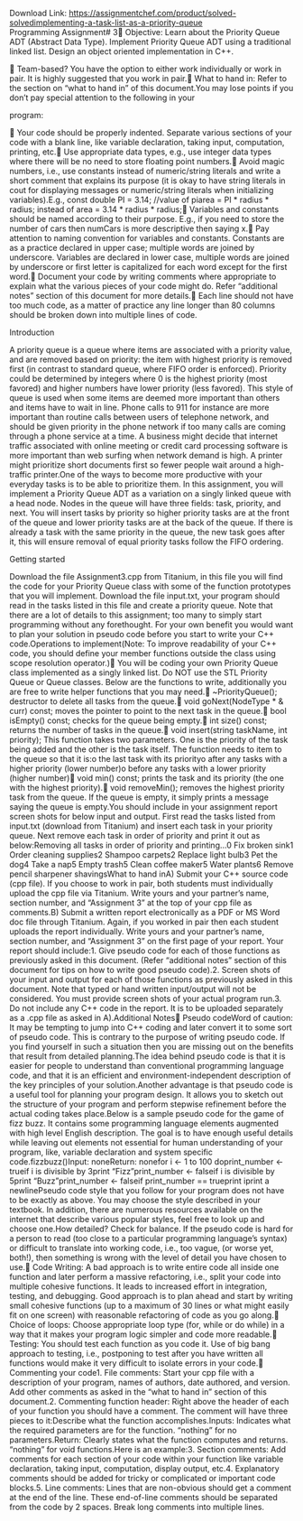 Download Link: https://assignmentchef.com/product/solved-solvedimplementing-a-task-list-as-a-priority-queue
<br>
Programming Assignment# 3 Objective: Learn about the Priority Queue ADT (Abstract Data Type). Implement Priority Queue ADT using a traditional linked list. Design an object oriented implementation in C++.

 Team-based? You have the option to either work individually or work in pair. It is highly suggested that you work in pair. What to hand in: Refer to the section on “what to hand in” of this document.You may lose points if you don’t pay special attention to the following in your

program:

 Your code should be properly indented. Separate various sections of your code with a blank line, like variable declaration, taking input, computation, printing, etc. Use appropriate data types, e.g., use integer data types where there will be no need to store floating point numbers. Avoid magic numbers, i.e., use constants instead of numeric/string literals and write a short comment that explains its purpose (it is okay to have string literals in cout for displaying messages or numeric/string literals when initializing variables).E.g., const double PI = 3.14; //value of piarea = PI * radius * radius; instead of area = 3.14 * radius * radius; Variables and constants should be named according to their purpose. E.g., if you need to store the number of cars then numCars is more descriptive then saying x. Pay attention to naming convention for variables and constants. Constants are as a practice declared in upper case; multiple words are joined by underscore. Variables are declared in lower case, multiple words are joined by underscore or first letter is capitalized for each word except for the first word. Document your code by writing comments where appropriate to explain what the various pieces of your code might do. Refer “additional notes” section of this document for more details. Each line should not have too much code, as a matter of practice any line longer than 80 columns should be broken down into multiple lines of code.

Introduction

A priority queue is a queue where items are associated with a priority value, and are removed based on priority: the item with highest priority is removed first (in contrast to standard queue, where FIFO order is enforced). Priority could be determined by integers where 0 is the highest priority (most favored) and higher numbers have lower priority (less favored). This style of queue is used when some items are deemed more important than others and items have to wait in line. Phone calls to 911 for instance are more important than routine calls between users of telephone network, and should be given priority in the phone network if too many calls are coming through a phone service at a time. A business might decide that internet traffic associated with online meeting or credit card processing software is more important than web surfing when network demand is high. A printer might prioritize short documents first so fewer people wait around a high-traffic printer.One of the ways to become more productive with your everyday tasks is to be able to prioritize them. In this assignment, you will implement a Priority Queue ADT as a variation on a singly linked queue with a head node. Nodes in the queue will have three fields: task, priority, and next. You will insert tasks by priority so higher priority tasks are at the front of the queue and lower priority tasks are at the back of the queue. If there is already a task with the same priority in the queue, the new task goes after it, this will ensure removal of equal priority tasks follow the FIFO ordering.

Getting started

Download the file Assignment3.cpp from Titanium, in this file you will find the code for your Priority Queue class with some of the function prototypes that you will implement. Download the file input.txt, your program should read in the tasks listed in this file and create a priority queue. Note that there are a lot of details to this assignment; too many to simply start programming without any forethought. For your own benefit you would want to plan your solution in pseudo code before you start to write your C++ code.Operations to implement(Note: To improve readability of your C++ code, you should define your member functions outside the class using scope resolution operator.) You will be coding your own Priority Queue class implemented as a singly linked list. Do NOT use the STL Priority Queue or Queue classes. Below are the functions to write, additionally you are free to write helper functions that you may need. ~PriorityQueue(); destructor to delete all tasks from the queue. void goNext(NodeType * &amp; curr) const; moves the pointer to point to the next task in the queue. bool isEmpty() const; checks for the queue being empty. int size() const; returns the number of tasks in the queue. void insert(string taskName, int priority); This function takes two parameters. One is the priority of the task being added and the other is the task itself. The function needs to item to the queue so that it is:o the last task with its priorityo after any tasks with a higher priority (lower number)o before any tasks with a lower priority (higher number) void min() const; prints the task and its priority (the one with the highest priority). void removeMin(); removes the highest priority task from the queue. If the queue is empty, it simply prints a message saying the queue is empty.You should include in your assignment report screen shots for below input and output. First read the tasks listed from input.txt (download from Titanium) and insert each task in your priority queue. Next remove each task in order of priority and print it out as below:Removing all tasks in order of priority and printing…0 Fix broken sink1 Order cleaning supplies2 Shampoo carpets2 Replace light bulb3 Pet the dog4 Take a nap5 Empty trash5 Clean coffee maker5 Water plants6 Remove pencil sharpener shavingsWhat to hand inA) Submit your C++ source code (cpp file). If you choose to work in pair, both students must individually upload the cpp file via Titanium. Write yours and your partner’s name, section number, and “Assignment 3” at the top of your cpp file as comments.B) Submit a written report electronically as a PDF or MS Word doc file through Titanium. Again, if you worked in pair then each student uploads the report individually. Write yours and your partner’s name, section number, and “Assignment 3” on the first page of your report. Your report should include:1. Give pseudo code for each of those functions as previously asked in this document. (Refer “additional notes” section of this document for tips on how to write good pseudo code).2. Screen shots of your input and output for each of those functions as previously asked in this document. Note that typed or hand written input/output will not be considered. You must provide screen shots of your actual program run.3. Do not include any C++ code in the report. It is to be uploaded separately as a .cpp file as asked in A).Additional Notes Pseudo codeWord of caution: It may be tempting to jump into C++ coding and later convert it to some sort of pseudo code. This is contrary to the purpose of writing pseudo code. If you find yourself in such a situation then you are missing out on the benefits that result from detailed planning.The idea behind pseudo code is that it is easier for people to understand than conventional programming language code, and that it is an efficient and environment-independent description of the key principles of your solution.Another advantage is that pseudo code is a useful tool for planning your program design. It allows you to sketch out the structure of your program and perform stepwise refinement before the actual coding takes place.Below is a sample pseudo code for the game of fizz buzz. It contains some programming language elements augmented with high level English description. The goal is to have enough useful details while leaving out elements not essential for human understanding of your program, like, variable declaration and system specific code.fizzbuzz()Input: noneReturn: nonefor i &lt;- 1 to 100 doprint_number &lt;- trueif i is divisible by 3print “Fizz”print_number &lt;- falseif i is divisible by 5print “Buzz”print_number &lt;- falseif print_number == trueprint iprint a newlinePseudo code style that you follow for your program does not have to be exactly as above. You may choose the style described in your textbook. In addition, there are numerous resources available on the internet that describe various popular styles, feel free to look up and choose one.How detailed? Check for balance. If the pseudo code is hard for a person to read (too close to a particular programming language’s syntax) or difficult to translate into working code, i.e., too vague, (or worse yet, both!), then something is wrong with the level of detail you have chosen to use. Code Writing: A bad approach is to write entire code all inside one function and later perform a massive refactoring, i.e., split your code into multiple cohesive functions. It leads to increased effort in integration, testing, and debugging. Good approach is to plan ahead and start by writing small cohesive functions (up to a maximum of 30 lines or what might easily fit on one screen) with reasonable refactoring of code as you go along. Choice of loops: Choose appropriate loop type (for, while or do while) in a way that it makes your program logic simpler and code more readable. Testing: You should test each function as you code it. Use of big bang approach to testing, i.e., postponing to test after you have written all functions would make it very difficult to isolate errors in your code. Commenting your code1. File comments: Start your cpp file with a description of your program, names of authors, date authored, and version. Add other comments as asked in the “what to hand in” section of this document.2. Commenting function header: Right above the header of each of your function you should have a comment. The comment will have three pieces to it:Describe what the function accomplishes.Inputs: Indicates what the required parameters are for the function. “nothing” for no parameters.Return: Clearly states what the function computes and returns. “nothing” for void functions.Here is an example:3. Section comments: Add comments for each section of your code within your function like variable declaration, taking input, computation, display output, etc.4. Explanatory comments should be added for tricky or complicated or important code blocks.5. Line comments: Lines that are non-obvious should get a comment at the end of the line. These end-of-line comments should be separated from the code by 2 spaces. Break long comments into multiple lines.